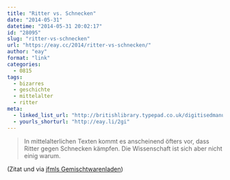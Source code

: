 ```yaml
---
title: "Ritter vs. Schnecken"
date: "2014-05-31"
datetime: "2014-05-31 20:02:17"
id: "28095"
slug: "ritter-vs-schnecken"
url: "https://eay.cc/2014/ritter-vs-schnecken/"
author: "eay"
format: "link"
categories:
  - 0815
tags:
  - bizarres
  - geschichte
  - mittelalter
  - ritter
meta:
  - linked_list_url: "http://britishlibrary.typepad.co.uk/digitisedmanuscripts/2013/09/knight-v-snail.html"
  - yourls_shorturl: "http://eay.li/2gi"
---
```


> In mittelalterlichen Texten kommt es anscheinend öfters vor, dass Ritter gegen Schnecken kämpfen. Die Wissenschaft ist sich aber nicht einig warum.

(Zitat und via [jfmls Gemischtwarenladen](http://jfml.eu/blog/2014/05/gemischtwarenladen-43/))
